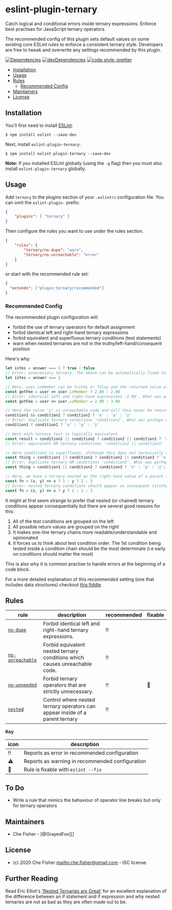 # eslint-plugin-ternary

Catch logical and conditional errors inside ternary expressions. Enforce best practises for
JavaScript ternary operators.

The recommended config of this plugin sets default values on some existing core ESLint rules to
enforce a consistent ternary style. Developers are free to tweak and overwrite any settings
recommended by this plugin.

[![Dependencies](https://david-dm.org/grayedfox/eslint-plugin-ternary.svg)](https://david-dm.org/grayedfox/eslint-plugin-ternary)
[![devDependencies](https://david-dm.org/grayedfox/eslint-plugin-ternary/dev-status.svg)](https://david-dm.org/grayedfox/eslint-plugin-ternary?type=dev)
[![code style: prettier](https://img.shields.io/badge/code_style-prettier-ff69b4.svg)](https://github.com/prettier/prettier)

- [Installation](#installation)
- [Usage](#usage)
- [Rules](#rules)
  - [Recommended Config](#recommended-config)
- [Maintainers](#maintainers)
- [License](#license)

## Installation

You'll first need to install [ESLint](http://eslint.org):

```
$ npm install eslint --save-dev
```

Next, install `eslint-plugin-ternary`:

```
$ npm install eslint-plugin-ternary --save-dev
```

**Note:** If you installed ESLint globally (using the `-g` flag) then you must
also install `eslint-plugin-ternary` globally.

## Usage

Add `ternary` to the plugins section of your `.eslintrc` configuration file. You can omit the
`eslint-plugin-` prefix:

```json
{
    "plugins": [ "ternary" ]
}
```


Then configure the rules you want to use under the rules section.

```json
{
    "rules": {
        "ternary/no-dupe": "warn",
        "ternary/no-unreachable": "error"
    }
}
```

or start with the recommended rule set:

```json
{
  "extends": ["plugin:ternary/recommended"]
}
```

### Recommended Config

The recommended plugin configuration will:

- forbid the use of ternary operators for default assignment
- forbid identical left and right-hand ternary expressions
- forbid equivalent and superfluous ternary conditions (test statements)
- warn when nested ternaries are not in the truthy/left-hand/consequent position

Here's why:

```js
let isYes = answer === 1 ? true : false
// Error: unnecessary ternary. The above can be automatically fixed to:
let isYes = answer === 1

// Here, user.isMember can be truthy or falsy and the returned value will still be 2.00
const getFee = user => user.isMember ? 2.00 : 2.00
// Error: identical left and right-hand expressions '2.00'. What was probably meant:
const getFee = user => user.isMember = 2.00 : 3.00

// Here the value 'y' is unreachable code and will thus never be returned
condition1 && condition2 ? condition2 ? 'x' : 'y' : 'z'
// Error: duplicate ternary conditions 'condition2'. What was perhaps meant:
condition1 ? condition2 ? 'x' : 'y' : 'z'

// Here each ternary test is logically equivalent.
const result = condition1 || condition2 ? condition2 || condition1 ? 'x' : 'y' : 'z';
// Error: equivalent OR ternary conditions 'condition2 || condition1'

// Here condition2 is superfluous, although this does not technically result in unreachable code
const thing = condition1 || condition2 ? condition2 || condition3 ? 'x' : 'y' : 'z';
// Error: duplicate ternary OR conditions 'condition2'. What was perhaps meant:
const thing = condition1 || condition2 ? condition3 ? 'x' : 'y' : 'z';

// Here, we have a ternary nested as the right-hand value of a parent ternary:
const fn = (x, y) => x ? 1 : y ? 2 : 3
// Error: nested ternary conditions should appear as consequent (truthy) clause. Prefer:
const fn = (x, y) => x ? y ? 1 : 2 : 3
```

It might at first seem strange to prefer that nested (or chained) ternary conditions appear
consequentially but there are several good reasons for this:

1. All of the test conditions are grouped on the left
2. All possible return values are grouped on the right
3. It makes one-line ternary chains more readable/understandable and opinionated
4. It forces us to think about test condition order. The 1st condition being tested inside a
   condition chain should be the most determinate (i.e early on conditions should matter the most)

This is also why it is common practise to handle errors at the beginning of a code block.

For a more detailed explanation of this recommended setting (one that includes data structures)
checkout [this fiddle][1].

## Rules

| rule                                                     | description                                                                      | recommended | fixable  |
| -------------------------------------------------------- | -------------------------------------------------------------------------------- | ----------- | -------- |
| [`no-dupe`][no-dupe]                                     | Forbid identical left and right-hand ternary expressions.                        | :bangbang:  |          |
| [`no-unreachable`][no-unreachable]                       | Forbid equivalent nested ternary conditions which causes unreachable code.       | :bangbang:  |          |
| [`no-unneeded`][no-unneeded]                             | Forbid ternary operators that are strictly unnecessary.                          | :bangbang:  | :wrench: |
| [`nested`][nested]                                       | Control where nested ternary operators can appear inside of a parent ternary     | :bangbang:  |          |

**Key**

| icon       | description                                     |
| ---------- | ----------------------------------------------- |
| :bangbang: | Reports as error in recommended configuration   |
| :warning:  | Reports as warning in recommended configuration |
| :wrench:   | Rule is fixable with `eslint --fix`             |

## To Do

- Write a rule that mimics the behaviour of operator line breaks but only for ternary operators

## Maintainers

- Che Fisher - [@GrayedFox][]

## License

- (c) 2020 Che Fisher <mailto:che.fisher@gmail.com> - ISC license.

## Further Reading

Read Eric Elliot's ['Nested Ternaries are Great'][0] for an excellent explanation of the difference
between an if statement and if expression and why nested ternaries are not as bad as they are often
made out to be.

[0]: https://medium.com/javascript-scene/nested-ternaries-are-great-361bddd0f340
[1]: https://jsfiddle.net/fxL5wchd/5/

[no-dupe]: docs/rules/no-dupe.md
[no-unreachable]: docs/rules/no-unreachable.md
[no-unneeded]: https://eslint.org/docs/rules/no-unneeded-ternary
[nested]: https://github.com/getify/eslint-plugin-proper-ternary#then-nesting
[operator-linebreaks]: https://eslint.org/docs/rules/operator-linebreak
